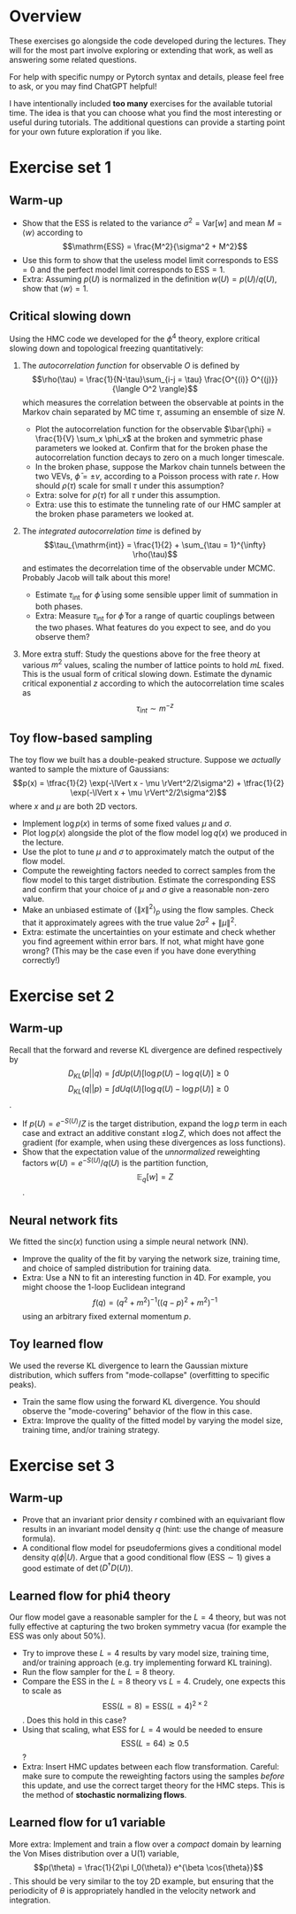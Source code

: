 # Overview
These exercises go alongside the code developed during the lectures. They will
for the most part involve exploring or extending that work, as well as answering
some related questions.

For help with specific numpy or Pytorch syntax and details, please feel free to ask,
or you may find ChatGPT helpful!

I have intentionally included **too many** exercises for the available tutorial
time. The idea is that you can choose what you find the most interesting or
useful during tutorials. The additional questions can provide a starting point
for your own future exploration if you like.

# Exercise set 1
## Warm-up
  * Show that the ESS is related to the variance $\sigma^2 = \mathrm{Var}[w]$ and mean $M = \langle w \rangle$ according to
    $$\mathrm{ESS} = \frac{M^2}{\sigma^2 + M^2}$$
  * Use this form to show that the useless model limit corresponds to $\mathrm{ESS} = 0$ and the perfect model limit corresponds to $\mathrm{ESS} = 1$.
  * Extra: Assuming $p(U)$ is normalized in the definition $w(U) = p(U)/q(U)$, show that $\langle w \rangle = 1$.

## Critical slowing down
Using the HMC code we developed for the $\phi^4$ theory, explore critical
slowing down and topological freezing quantitatively:

  1. The _autocorrelation function_ for observable $O$ is defined by
  $$\rho(\tau) = \frac{1}{N-\tau}\sum_{i-j = \tau} \frac{O^{(i)} O^{(j)}}{\langle O^2 \rangle}$$
   which measures the correlation between the observable at points in the Markov chain separated by MC time $\tau$, assuming an ensemble of size $N$.
	 * Plot the autocorrelation function for the observable $\bar{\phi} = \frac{1}{V} \sum_x \phi_x$ at the broken and symmetric phase parameters we looked at. Confirm that for the broken phase the autocorrelation function decays to zero on a much longer timescale.
	 * In the broken phase, suppose the Markov chain tunnels between the two VEVs, $\bar{\phi} = \pm v$, according to a Poisson process with rate $r$. How should $\rho(\tau)$ scale for small $\tau$ under this assumption?
	 * Extra: solve for $\rho(\tau)$ for all $\tau$ under this assumption.
	 * Extra: use this to estimate the tunneling rate of our HMC sampler at the broken phase parameters we looked at.

 2. The _integrated autocorrelation time_ is defined by
 $$\tau_{\mathrm{int}} = \frac{1}{2} + \sum_{\tau = 1}^{\infty} \rho(\tau)$$
 and estimates the decorrelation time of the observable under MCMC. Probably Jacob will talk about this more!
	 * Estimate $\tau_{\mathrm{int}}$ for $\bar{\phi}$ using some sensible upper limit of summation in both phases.
	 * Extra: Measure $\tau_{\mathrm{int}}$ for $\bar{\phi}$ for a range of quartic couplings between the two phases. What features do you expect to see, and do you observe them?

3. More extra stuff: Study the questions above for the free theory at various $m^2$ values, scaling the number of lattice points to hold $m L$ fixed. This is the usual form of critical slowing down. Estimate the dynamic critical exponential $z$ according to which the autocorrelation time scales as $$\tau_{int} \sim m^{-z}$$

## Toy flow-based sampling
The toy flow we built has a double-peaked structure. Suppose we _actually_ wanted to sample the mixture of Gaussians:
 $$p(x) = \tfrac{1}{2} \exp(-\lVert x - \mu \rVert^2/2\sigma^2) + \tfrac{1}{2} \exp(-\lVert x + \mu \rVert^2/2\sigma^2)$$
where $x$ and $\mu$ are both 2D vectors.
  * Implement $\log p(x)$ in terms of some fixed values $\mu$ and $\sigma$.
  * Plot $\log p(x)$ alongside the plot of the flow model $\log q(x)$ we produced in the lecture.
  * Use the plot to tune $\mu$ and $\sigma$ to approximately match the output of the flow model.
  * Compute the reweighting factors needed to correct samples from the flow model to this target distribution. Estimate the corresponding ESS and confirm that your choice of $\mu$ and $\sigma$ give a reasonable non-zero value.
  * Make an unbiased estimate of $\langle \lVert x \rVert^2 \rangle_p$ using the flow samples. Check that it approximately agrees with the true value $2 \sigma^2 + \lVert \mu \rVert^2$.
  * Extra: estimate the uncertainties on your estimate and check whether you find agreement within error bars. If not, what might have gone wrong? (This may be the case even if you have done everything correctly!)


# Exercise set 2
## Warm-up
Recall that the forward and reverse KL divergence are defined respectively by
 $$D_{KL}(p || q) = \int dU p(U) [\log{p}(U) - \log{q}(U)] \geq 0$$
 $$D_{KL}(q || p) = \int dU q(U) [\log{q}(U) - \log{p}(U)] \geq 0$$.
  * If $p(U) = e^{-S(U)}/Z$ is the target distribution, expand the $\log{p}$
    term in each case and extract an additive constant $\pm \log{Z}$, which
    does not affect the gradient (for example, when using these
    divergences as loss functions).
  * Show that the expectation value of the _unnormalized_ reweighting factors
    $w(U) = e^{-S(U)}/q(U)$ is the partition function, $$\mathbb{E}_{q}[w] = Z$$.

## Neural network fits
We fitted the $\mathrm{sinc}(x)$ function using a simple neural network (NN).
  * Improve the quality of the fit by varying the network size, training time,
    and choice of sampled distribution for training data.
  * Extra: Use a NN to fit an interesting function in 4D. For example, you might
    choose the 1-loop Euclidean integrand
    $$f(q) = (q^2 + m^2)^{-1} ((q-p)^2 + m^2)^{-1}$$
    using an arbitrary fixed external momentum $p$.

## Toy learned flow
We used the reverse KL divergence to learn the Gaussian mixture distribution,
which suffers from "mode-collapse" (overfitting to specific peaks).
  * Train the same flow using the forward KL divergence. You should observe the
    "mode-covering" behavior of the flow in this case.
  * Extra: Improve the quality of the fitted model by varying the model size,
    training time, and/or training strategy.


# Exercise set 3
## Warm-up
  * Prove that an invariant prior density $r$ combined with an equivariant flow
    results in an invariant model density $q$ (hint: use the change of measure
    formula).
  * A conditional flow model for pseudofermions gives a conditional model
    density $q(\phi | U)$. Argue that a good conditional flow
    ($\mathrm{ESS} \sim 1$) gives a good estimate of $\det(D^\dagger D(U))$.

## Learned flow for phi4 theory
Our flow model gave a reasonable sampler for the $L=4$ theory, but was not fully
effective at capturing the two broken symmetry vacua (for example the ESS was only
about 50%).
  * Try to improve these $L=4$ results by vary model size, training time, and/or
    training approach (e.g. try implementing forward KL training).
  * Run the flow sampler for the $L=8$ theory.
  * Compare the ESS in the $L=8$ theory vs $L=4$. Crudely, one expects this to
    scale as $$\mathrm{ESS}(L=8) = \mathrm{ESS}(L=4)^{2 \times 2}$$. Does this
    hold in this case?
  * Using that scaling, what ESS for $L=4$ would be needed to ensure
    $$\mathrm{ESS}(L=64) \gtrsim 0.5$$?
  * Extra: Insert HMC updates between each flow transformation. Careful: make sure to
    compute the reweighting factors using the samples _before_ this update, and
    use the correct target theory for the HMC steps. This is the method of
    **stochastic normalizing flows**.

## Learned flow for u1 variable
More extra: Implement and train a flow over a _compact_ domain by learning the
Von Mises distribution over a U(1) variable,
$$p(\theta) = \frac{1}{2\pi I_0(\theta)} e^{\beta \cos{\theta}}$$.
This should be very similar to the toy 2D example, but ensuring that the periodicity
of $\theta$ is appropriately handled in the velocity network and integration.
